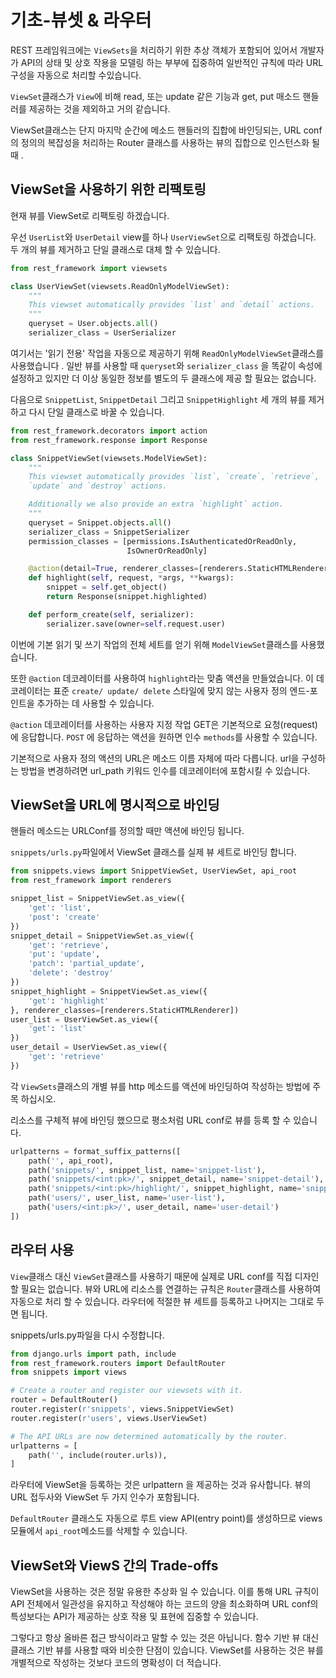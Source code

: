 # 기초-뷰셋 & 라우터
REST 프레임워크에는 ``ViewSets``을 처리하기 위한 추상 객체가 포함되어 있어서 개발자가 API의 상태 및 상호 작용을 모델링 하는 부부에 집중하여 일반적인 규칙에 따라 URL 구성을 자동으로 처리할 수 ​​있습니다.

``ViewSet``클래스가 ``View``에 비해 read, 또는 update 같은 기능과 get, put 매소드 핸들러를 제공하는 것을 제외하고 거의 같습니다.

ViewSet클래스는 단지 마지막 순간에 메소드 핸들러의 집합에 바인딩되는, URL conf의 정의의 복잡성을 처리하는 Router 클래스를 사용하는 뷰의 집합으로 인스턴스화 될 때  .

## ViewSet을 사용하기 위한 리팩토링
현재 뷰를 ViewSet로 리팩토링 하겠습니다.

우선 ``UserList``와 ``UserDetail`` view를 하나 ``UserViewSet``으로 리팩토링 하겠습니다. 두 개의 뷰를 제거하고 단일 클래스로 대체 할 수 있습니다.
```python
from rest_framework import viewsets

class UserViewSet(viewsets.ReadOnlyModelViewSet):
    """
    This viewset automatically provides `list` and `detail` actions.
    """
    queryset = User.objects.all()
    serializer_class = UserSerializer
```

여기서는 '읽기 전용' 작업을 자동으로 제공하기 위해 ``ReadOnlyModelViewSet``클래스를 사용했습니다 . 일반 뷰를 사용할 때 ```queryset```와 ``serializer_class`` 을 똑같이 속성에 설정하고 있지만 더 이상 동일한 정보를 별도의 두 클래스에 제공 할 필요는 없습니다.

다음으로 ``SnippetList``, ``SnippetDetail`` 그리고 ``SnippetHighlight`` 세 개의 뷰를 제거하고 다시 단일 클래스로 바꿀 수 있습니다.
```python
from rest_framework.decorators import action
from rest_framework.response import Response

class SnippetViewSet(viewsets.ModelViewSet):
    """
    This viewset automatically provides `list`, `create`, `retrieve`,
    `update` and `destroy` actions.

    Additionally we also provide an extra `highlight` action.
    """
    queryset = Snippet.objects.all()
    serializer_class = SnippetSerializer
    permission_classes = [permissions.IsAuthenticatedOrReadOnly,
                          IsOwnerOrReadOnly]

    @action(detail=True, renderer_classes=[renderers.StaticHTMLRenderer])
    def highlight(self, request, *args, **kwargs):
        snippet = self.get_object()
        return Response(snippet.highlighted)

    def perform_create(self, serializer):
        serializer.save(owner=self.request.user)
```
이번에 기본 읽기 및 쓰기 작업의 전체 세트를 얻기 위해 ``ModelViewSet``클래스를 사용했습니다.

또한 ``@action`` 데코레이터를 사용하여 ``highlight``라는 맞춤 액션을 만들었습니다. 이 데코레이터는 표준 ``create/ update/ delete`` 스타일에 맞지 않는 사용자 정의 엔드-포인트을 추가하는 데 사용할 수 있습니다.

``@action`` 데코레이터를 사용하는 사용자 지정 작업 GET은 기본적으로 요청(request)에 응답합니다. ``POST`` 에 응답하는 액션을 원하면 인수 ``methods``를 사용할 수 있습니다.

기본적으로 사용자 정의 액션의 URL은 메소드 이름 자체에 따라 다릅니다. url을 구성하는 방법을 변경하려면 url_path 키워드 인수를 데코레이터에 포함시킬 수 있습니다.



## ViewSet을 URL에 명시적으로 바인딩
핸들러 메소드는 URLConf를 정의할 때만 액션에 바인딩 됩니다.

``snippets/urls.py``파일에서 ViewSet 클래스를 실제 뷰 세트로 바인딩 합니다.
```python
from snippets.views import SnippetViewSet, UserViewSet, api_root
from rest_framework import renderers

snippet_list = SnippetViewSet.as_view({
    'get': 'list',
    'post': 'create'
})
snippet_detail = SnippetViewSet.as_view({
    'get': 'retrieve',
    'put': 'update',
    'patch': 'partial_update',
    'delete': 'destroy'
})
snippet_highlight = SnippetViewSet.as_view({
    'get': 'highlight'
}, renderer_classes=[renderers.StaticHTMLRenderer])
user_list = UserViewSet.as_view({
    'get': 'list'
})
user_detail = UserViewSet.as_view({
    'get': 'retrieve'
})
```
각 ``ViewSets``클래스의 개별 뷰를 http 메소드를 액션에 바인딩하여 작성하는 방법에 주목 하십시오.

리소스를 구체적 뷰에 바인딩 했으므로 평소처럼 URL conf로 뷰를 등록 할 수 있습니다.
```python
urlpatterns = format_suffix_patterns([
    path('', api_root),
    path('snippets/', snippet_list, name='snippet-list'),
    path('snippets/<int:pk>/', snippet_detail, name='snippet-detail'),
    path('snippets/<int:pk>/highlight/', snippet_highlight, name='snippet-highlight'),
    path('users/', user_list, name='user-list'),
    path('users/<int:pk>/', user_detail, name='user-detail')
])
```



## 라우터 사용
``View``클래스 대신 ``ViewSet``클래스를 사용하기 때문에 실제로 URL conf를 직접 디자인 할 필요는 없습니다. 뷰와 URL에 리소스를 연결하는 규칙은 ``Router``클래스를 사용하여 자동으로 처리 할 수 ​​있습니다. 라우터에 적절한 뷰 세트를 등록하고 나머지는 그대로 두면 됩니다.

snippets/urls.py파일을 다시 수정합니다.
```python
from django.urls import path, include
from rest_framework.routers import DefaultRouter
from snippets import views

# Create a router and register our viewsets with it.
router = DefaultRouter()
router.register(r'snippets', views.SnippetViewSet)
router.register(r'users', views.UserViewSet)

# The API URLs are now determined automatically by the router.
urlpatterns = [
    path('', include(router.urls)),
]
```
라우터에 ViewSet을 등록하는 것은 urlpattern 을 제공하는 것과 유사합니다. 뷰의 URL 접두사와 ViewSet 두 가지 인수가 포함됩니다.

``DefaultRouter`` 클래스도 자동으로 루트 view API(entry point)를 생성하므로 views 모듈에서 ``api_root``메소드를 삭제할 수 있습니다.



## ViewSet와 ViewS 간의 Trade-offs
ViewSet을 사용하는 것은 정말 유용한 추상화 일 수 있습니다. 이를 통해 URL 규칙이 API 전체에서 일관성을 유지하고 작성해야 하는 코드의 양을 최소화하며 URL conf의 특성보다는 API가 제공하는 상호 작용 및 표현에 집중할 수 있습니다.

그렇다고 항상 올바른 접근 방식이라고 말할 수 있는 것은 아닙니다. 함수 기반 뷰 대신 클래스 기반 뷰를 사용할 때와 비슷한 단점이 있습니다. ViewSet를 사용하는 것은 뷰를 개별적으로 작성하는 것보다 코드의 명확성이 더 적습니다.
